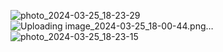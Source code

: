 ![photo_2024-03-25_18-23-29](https://github.com/Dasti-dev/Pay_per_use_video_library/assets/117101772/7910c9ea-ecda-4698-8aa2-841291af63dc)
![Uploading image_2024-03-25_18-00-44.png…]()
![photo_2024-03-25_18-23-15](https://github.com/Dasti-dev/Pay_per_use_video_library/assets/117101772/d1dd175a-bef1-48a8-a80f-93ada0c937ef)
